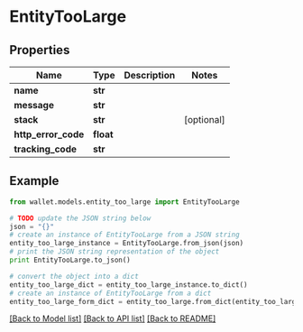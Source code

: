 # EntityTooLarge


## Properties

Name | Type | Description | Notes
------------ | ------------- | ------------- | -------------
**name** | **str** |  | 
**message** | **str** |  | 
**stack** | **str** |  | [optional] 
**http_error_code** | **float** |  | 
**tracking_code** | **str** |  | 

## Example

```python
from wallet.models.entity_too_large import EntityTooLarge

# TODO update the JSON string below
json = "{}"
# create an instance of EntityTooLarge from a JSON string
entity_too_large_instance = EntityTooLarge.from_json(json)
# print the JSON string representation of the object
print EntityTooLarge.to_json()

# convert the object into a dict
entity_too_large_dict = entity_too_large_instance.to_dict()
# create an instance of EntityTooLarge from a dict
entity_too_large_form_dict = entity_too_large.from_dict(entity_too_large_dict)
```
[[Back to Model list]](../README.md#documentation-for-models) [[Back to API list]](../README.md#documentation-for-api-endpoints) [[Back to README]](../README.md)


